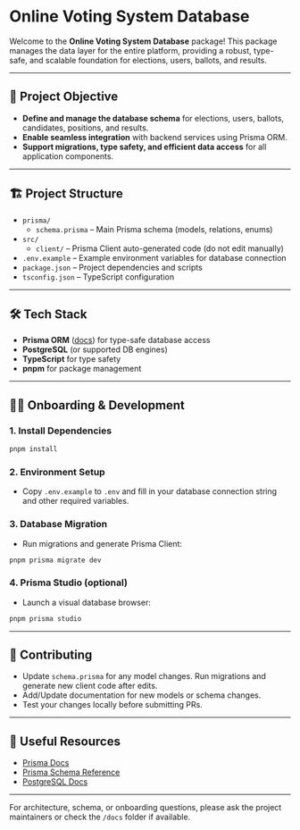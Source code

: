 # Online Voting System Database

Welcome to the **Online Voting System Database** package! This package manages the data layer for the entire platform, providing a robust, type-safe, and scalable foundation for elections, users, ballots, and results.

---

## 🚀 Project Objective

- **Define and manage the database schema** for elections, users, ballots, candidates, positions, and results.
- **Enable seamless integration** with backend services using Prisma ORM.
- **Support migrations, type safety, and efficient data access** for all application components.

---

## 🏗️ Project Structure

- `prisma/`
  - `schema.prisma` – Main Prisma schema (models, relations, enums)
- `src/`
  - `client/` – Prisma Client auto-generated code (do not edit manually)
- `.env.example` – Example environment variables for database connection
- `package.json` – Project dependencies and scripts
- `tsconfig.json` – TypeScript configuration

---

## 🛠️ Tech Stack

- **Prisma ORM** ([docs](https://www.prisma.io/docs/)) for type-safe database access
- **PostgreSQL** (or supported DB engines)
- **TypeScript** for type safety
- **pnpm** for package management

---

## 🧑‍💻 Onboarding & Development

### 1. Install Dependencies

```bash
pnpm install
```

### 2. Environment Setup

- Copy `.env.example` to `.env` and fill in your database connection string and other required variables.

### 3. Database Migration

- Run migrations and generate Prisma Client:

```bash
pnpm prisma migrate dev
```

### 4. Prisma Studio (optional)

- Launch a visual database browser:

```bash
pnpm prisma studio
```

---

## 🤝 Contributing

- Update `schema.prisma` for any model changes. Run migrations and generate new client code after edits.
- Add/Update documentation for new models or schema changes.
- Test your changes locally before submitting PRs.

---

## 📂 Useful Resources

- [Prisma Docs](https://www.prisma.io/docs/)
- [Prisma Schema Reference](https://www.prisma.io/docs/reference/tools-and-interfaces/prisma-schema)
- [PostgreSQL Docs](https://www.postgresql.org/docs/)

---

For architecture, schema, or onboarding questions, please ask the project maintainers or check the `/docs` folder if available.
